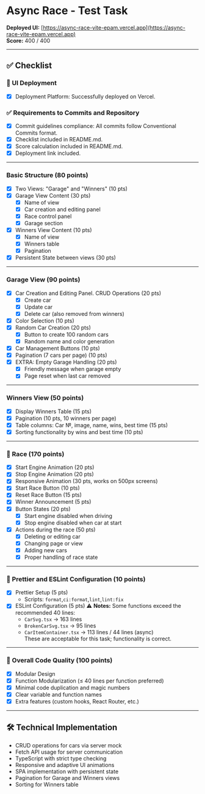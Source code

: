 # Async Race - Test Task

**Deployed UI:** [https://async-race-vite-epam.vercel.app](https://async-race-vite-epam.vercel.app)  
**Score:** 400 / 400

---

## ✅ Checklist

### 🚀 UI Deployment
- [x] Deployment Platform: Successfully deployed on Vercel.

### ✅ Requirements to Commits and Repository
- [x] Commit guidelines compliance: All commits follow Conventional Commits format.
- [x] Checklist included in README.md.
- [x] Score calculation included in README.md.
- [x] Deployment link included.

---

### Basic Structure (80 points)
- [x] Two Views: "Garage" and "Winners" (10 pts)
- [x] Garage View Content (30 pts)
    - [x] Name of view
    - [x] Car creation and editing panel
    - [x] Race control panel
    - [x] Garage section
- [x] Winners View Content (10 pts)
    - [x] Name of view
    - [x] Winners table
    - [x] Pagination
- [x] Persistent State between views (30 pts)

---

### Garage View (90 points)
- [x] Car Creation and Editing Panel. CRUD Operations (20 pts)
    - [x] Create car
    - [x] Update car
    - [x] Delete car (also removed from winners)
- [x] Color Selection (10 pts)
- [x] Random Car Creation (20 pts)
    - [x] Button to create 100 random cars
    - [x] Random name and color generation
- [x] Car Management Buttons (10 pts)
- [x] Pagination (7 cars per page) (10 pts)
- [x] EXTRA: Empty Garage Handling (20 pts)
    - [x] Friendly message when garage empty
    - [x] Page reset when last car removed

---

### Winners View (50 points)
- [x] Display Winners Table (15 pts)
- [x] Pagination (10 pts, 10 winners per page)
- [x] Table columns: Car №, image, name, wins, best time (15 pts)
- [x] Sorting functionality by wins and best time (10 pts)

---

### 🚗 Race (170 points)
- [x] Start Engine Animation (20 pts)
- [x] Stop Engine Animation (20 pts)
- [x] Responsive Animation (30 pts, works on 500px screens)
- [x] Start Race Button (10 pts)
- [x] Reset Race Button (15 pts)
- [x] Winner Announcement (5 pts)
- [x] Button States (20 pts)
    - [x] Start engine disabled when driving
    - [x] Stop engine disabled when car at start
- [x] Actions during the race (50 pts)
    - [x] Deleting or editing car
    - [x] Changing page or view
    - [x] Adding new cars
    - [x] Proper handling of race state

---

### 🎨 Prettier and ESLint Configuration (10 points)
- [x] Prettier Setup (5 pts)
    - Scripts: `format`,`ci:format`,`lint`,`lint:fix`
- [x] ESLint Configuration (5 pts) 
      ⚠️ **Notes:** Some functions exceed the recommended 40 lines:
    - `CarSvg.tsx` → 163 lines
    - `BrokenCarSvg.tsx` → 95 lines
    - `CarItemContainer.tsx` → 113 lines / 44 lines (async)  
      These are acceptable for this task; functionality is correct.

---

### 🌟 Overall Code Quality (100 points)
- [x] Modular Design
- [x] Function Modularization (≤ 40 lines per function preferred)
- [x] Minimal code duplication and magic numbers
- [x] Clear variable and function names
- [x] Extra features (custom hooks, React Router, etc.)

---

## 🛠️ Technical Implementation
- CRUD operations for cars via server mock
- Fetch API usage for server communication
- TypeScript with strict type checking
- Responsive and adaptive UI animations
- SPA implementation with persistent state
- Pagination for Garage and Winners views
- Sorting for Winners table


